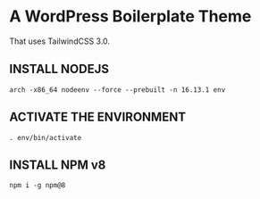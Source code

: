 # A WordPress Boilerplate Theme

That uses TailwindCSS 3.0.

## INSTALL NODEJS

    arch -x86_64 nodeenv --force --prebuilt -n 16.13.1 env

## ACTIVATE THE ENVIRONMENT

    . env/bin/activate

## INSTALL NPM v8

    npm i -g npm@8
